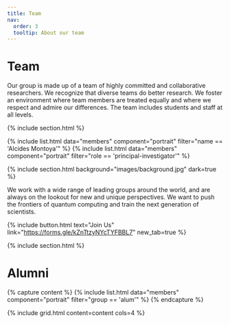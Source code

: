 ```yaml
---
title: Team
nav:
  order: 3
  tooltip: About our team
---
```

# Team

Our group is made up of a team of highly committed and collaborative researchers. We recognize that diverse teams do better research. We foster an environment where team members are treated equally and where we respect and admire our differences. The team includes students and staff at all levels.

{% include section.html %}

{% include list.html data="members" component="portrait" filter="name == 'Alcides Montoya'" %}
{% include list.html data="members" component="portrait" filter="role == 'principal-investigator'" %}

{% include section.html background="images/background.jpg" dark=true %}

We work with a wide range of leading groups around the world, and are always on the lookout for new and unique perspectives. We want to push the frontiers of quantum computing and train the next generation of scientists.

{%
  include button.html
  text="Join Us"
  link="https://forms.gle/kZnTtzyNYcTYFBBL7"
  new_tab=true
%}

{% include section.html %}

# Alumni

{% capture content %}
{% include list.html data="members" component="portrait" filter="group == 'alum'" %}
{% endcapture %}

{% include grid.html content=content cols=4 %}
